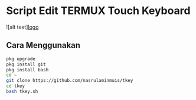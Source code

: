 # Script Edit TERMUX Touch Keyboard
 ![alt text][logo](https://github.com/nasrulaminmuis/tkey/blob/main/20201114_231945.jpg "touch keyboard termux keren")

## Cara Menggunakan

```bash
pkg upgrade
pkg install git
pkg install bash
cd ~
git clone https://github.com/nasrulaminmuis/tkey
cd tkey
bash tkey.sh
```
